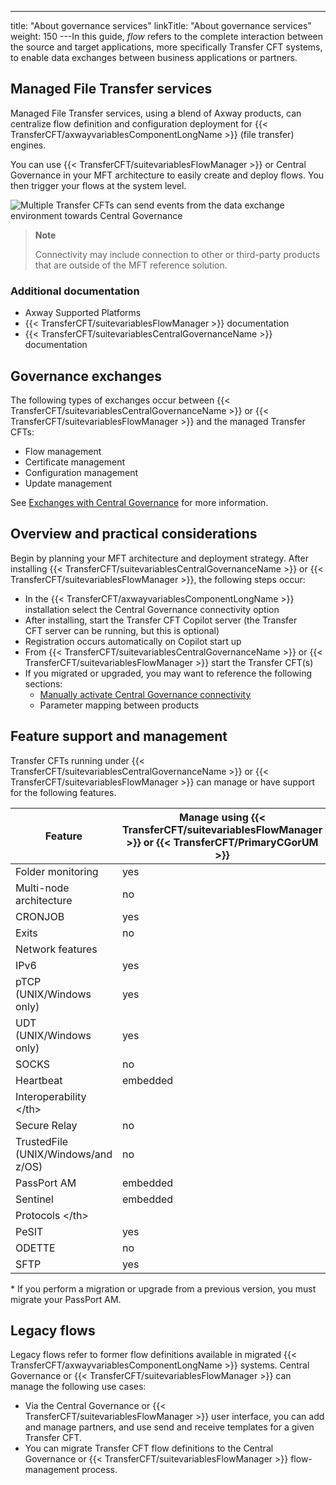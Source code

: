 ---
title: "About governance services"
linkTitle: "About governance services"
weight: 150
---In this guide, *flow* refers to the complete interaction between the source and target applications, more specifically Transfer CFT systems, to enable data exchanges between business applications or partners.

## Managed File Transfer services

Managed File Transfer services, using a blend of Axway products, can centralize flow definition and configuration deployment for {{< TransferCFT/axwayvariablesComponentLongName  >}} (file transfer) engines.

You can use {{< TransferCFT/suitevariablesFlowManager  >}} or Central Governance in your MFT architecture to easily create and deploy flows. You then trigger your flows at the system level.

![Multiple Transfer CFTs can send events from the data exchange environment towards Central Governance](/Images/TransferCFT/data_exchange_env.png)

> **Note**
>
> Connectivity may include connection to other or third-party products that are outside of the MFT reference solution.

### Additional documentation

* Axway Supported Platforms
* {{< TransferCFT/suitevariablesFlowManager >}} documentation
* {{< TransferCFT/suitevariablesCentralGovernanceName >}} documentation

## Governance exchanges

The following types of exchanges occur between {{< TransferCFT/suitevariablesCentralGovernanceName  >}} or {{< TransferCFT/suitevariablesFlowManager  >}} and the managed Transfer CFTs:

* Flow management
* Certificate management
* Configuration management
* Update management

See [Exchanges with Central Governance](../cg_postregister) for more information.

## Overview and practical considerations

Begin by planning your MFT architecture and deployment strategy. After installing {{< TransferCFT/suitevariablesCentralGovernanceName  >}} or {{< TransferCFT/suitevariablesFlowManager  >}}, the following steps occur:

* In the {{< TransferCFT/axwayvariablesComponentLongName >}} installation select the Central Governance connectivity option
* After installing, start the Transfer CFT Copilot server (the Transfer CFT server can be running, but this is optional)
* Registration occurs automatically on Copilot start up
* From {{< TransferCFT/suitevariablesCentralGovernanceName >}} or {{< TransferCFT/suitevariablesFlowManager >}} start the Transfer CFT(s)
* If you migrated or upgraded, you may want to reference the following sections:
    *   [Manually activate Central Governance connectivity](../register_cg)
    *   Parameter mapping between products

<span id="Feature"></span>

## Feature support and management

Transfer CFTs running under {{< TransferCFT/suitevariablesCentralGovernanceName  >}} or {{< TransferCFT/suitevariablesFlowManager  >}} can manage or have support for the following features.


| Feature  |  Manage using {{< TransferCFT/suitevariablesFlowManager  >}} or {{< TransferCFT/PrimaryCGorUM  >}}  | Supported but not configurable using Central Governance or {{< TransferCFT/suitevariablesFlowManager  >}}  |
| --- | --- | --- |
| Folder monitoring  | yes  | yes  |
| Multi-node architecture  | no  | yes  |
| CRONJOB  | yes  | yes  |
| Exits  | no  | yes  |
| Network features  |   |   |
| IPv6  | yes  | yes  |
| pTCP (UNIX/Windows only)  | yes  | yes  |
| UDT (UNIX/Windows only)  | yes  | yes  |
| SOCKS  | no  | yes  |
| Heartbeat  | embedded  | yes  |
| Interoperability &lt;/th&gt;  |   |   |
| Secure Relay  | no  | yes  |
| TrustedFile (UNIX/Windows/and z/OS)  | no  | yes |
| PassPort AM  | embedded  | no (*)  |
| Sentinel  | embedded  | yes  |
| Protocols &lt;/th&gt;  |   |   |
| PeSIT  | yes  | yes  |
| ODETTE  | no  | yes  |
| SFTP  | yes  | yes  |


\* If you perform a migration or upgrade from a previous version, you must migrate your PassPort AM.

<span id="Legacy"></span>

## Legacy flows

Legacy flows refer to former flow definitions available in migrated {{< TransferCFT/axwayvariablesComponentLongName  >}} systems. Central Governance or {{< TransferCFT/suitevariablesFlowManager  >}} can manage the following use cases:

* Via the Central Governance or {{< TransferCFT/suitevariablesFlowManager >}} user interface, you can add and manage partners, and use send and receive templates for a given Transfer CFT.
* You can migrate Transfer CFT flow definitions to the Central Governance or {{< TransferCFT/suitevariablesFlowManager >}} flow-management process.
